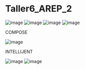 # Taller6_AREP_2
![image](https://github.com/MPulidoM/Taller6_AREP_2/assets/118181543/c579c9dd-cb9f-4d50-b270-e52ebeea245c)
![image](https://github.com/MPulidoM/Taller6_AREP_2/assets/118181543/494041b1-5046-4c94-ad5c-0142f0023e22)
![image](https://github.com/MPulidoM/Taller6_AREP_2/assets/118181543/ed3f3a89-c137-4434-9acb-4393b6484e50)
![image](https://github.com/MPulidoM/Taller6_AREP_2/assets/118181543/91050a47-328f-4163-8461-1efd29516463)

COMPOSE

![image](https://github.com/MPulidoM/Taller6_AREP_2/assets/118181543/819fdb28-0d51-42bb-90c6-7ba6224177ef)


INTELLIJENT

![image](https://github.com/MPulidoM/Taller6_AREP_2/assets/118181543/986de287-1ba4-423b-97a0-534f0dc30d0d)
![image](https://github.com/MPulidoM/Taller6_AREP_2/assets/118181543/9dd04812-d68e-4955-9a59-57a3b1f47931)










